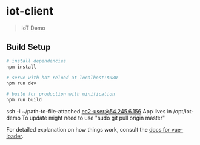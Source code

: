 # iot-client

> IoT Demo

## Build Setup

``` bash
# install dependencies
npm install

# serve with hot reload at localhost:8080
npm run dev

# build for production with minification
npm run build
```

ssh -i ~/path-to-file-attached ec2-user@54.245.6.156
App lives in /opt/iot-demo
To update might need to use "sudo git pull origin master"

For detailed explanation on how things work, consult the [docs for vue-loader](http://vuejs.github.io/vue-loader).

